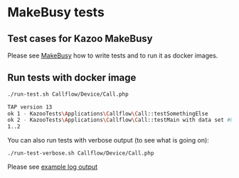 # MakeBusy tests

## Test cases for Kazoo MakeBusy

Please see [MakeBusy](https://github.com/2600hz/make-busy) how to write tests and to run it as docker images.

## Run tests with docker image

```sh
./run-test.sh Callflow/Device/Call.php

TAP version 13
ok 1 - KazooTests\Applications\Callflow\Call::testSomethingElse
ok 2 - KazooTests\Applications\Callflow\Call::testMain with data set #0 ('kamailio.kazoo')
1..2
```

You can also run tests with verbose output (to see what is going on):

```sh
./run-test-verbose.sh Callflow/Device/Call.php
```
Please see [example log output](doc/sample.log)

